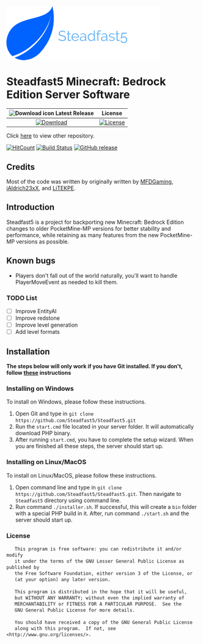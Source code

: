 <img src="https://github.com/Steadfast5/resources/blob/master/Steadfast5.png" alt="Steadfast5 logo" title="Aimeos" align="center" />

# Steadfast5 Minecraft: Bedrock Edition Server Software

| ![Download icon](https://storage.googleapis.com/material-icons/external-assets/v4/icons/svg/ic_file_download_black_18px.svg) Latest Release | License |
| :---: | :---: |
| [![Download](https://img.shields.io/badge/download-latest-blue.svg)](https://github.com/Steadfast5/Steadfast5/releases/latest/download/Steadfast5.phar) | [![License](https://img.shields.io/badge/license-LGNU%20v3-blue.svg?style=flat-square)](https://github.com/Steadfast5/Steadfast5/blob/master/LICENSE) |

Click [here](https://github.com/Steadfast5/Steadfast5) to view other repository.

[![HitCount](http://hits.dwyl.com/Steadfast5/https://githubcom/Steadfast5/Steadfast5.svg)](http://hits.dwyl.com/Steadfast5/https://githubcom/Steadfast5/Steadfast5) [![Build Status](https://img.shields.io/badge/build-passing-brightgreen)](https://github.com/Steadfast5/Steadfast5) [![GitHub release](https://img.shields.io/github/release/Steadfast5/Steadfast5.svg)](https://github.com/Steadfast5/Steadfast5/releases/latest)

## Credits

Most of the code was written by originally written by [MFDGaming](https://github.com/MFDGaming), [iAldrich23xX](https://github.com/iAldrich23xX), and [LiTEKPE](https://github.com/LiTEKPE).

## Introduction

Steadfast5 is a project for backporting new Minecraft: Bedrock Edition changes to older PocketMine-MP versions for better stability and performance, while retaining as many features from the new PocketMine-MP versions as possible.

## Known bugs

- Players don't fall out of the world naturally, you'll want to handle PlayerMoveEvent as needed to kill them.

### TODO List
- [ ] Improve EntityAI
- [ ] Improve redstone
- [ ] Improve level generation
- [ ] Add level formats

## Installation

**The steps below will only work if you have Git installed. If you don't, follow [these](https://github.com/Steadfast5/Steadfast5/wiki/Installing-without-Git#installation) instructions**

### Installing on Windows

To install on Windows, please follow these instructions.

1) Open Git and type in `git clone https://github.com/Steadfast5/Steadfast5.git` 
2) Run the `start.cmd` file located in your server folder. It will automatically download PHP binary.
3) After running `start.cmd`, you have to complete the setup wizard. When you are finished all these steps, the server should start up.

### Installing on Linux/MacOS

To install on Linux/MacOS, please follow these instructions.
1) Open command line and type in `git clone https://github.com/Steadfast5/Steadfast5.git`. Then navigate to `Steadfast5` directory using command line.
2) Run command `./installer.sh`. If successful, this will create a `bin` folder with a special PHP build in it. After, run command `./start.sh` and the server should start up.

### License

```
   This program is free software: you can redistribute it and/or modify
   it under the terms of the GNU Lesser General Public License as published by
   the Free Software Foundation, either version 3 of the License, or
   (at your option) any later version.

   This program is distributed in the hope that it will be useful,
   but WITHOUT ANY WARRANTY; without even the implied warranty of
   MERCHANTABILITY or FITNESS FOR A PARTICULAR PURPOSE.  See the
   GNU General Public License for more details.

   You should have received a copy of the GNU General Public License
   along with this program.  If not, see <http://www.gnu.org/licenses/>.
```
